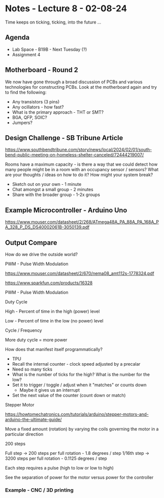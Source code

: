 # Notes - Lecture 8 - 02-08-24

Time keeps on ticking, ticking, into the future ...

## Agenda

* Lab Space - B19B - Next Tuesday (?)
* Assignment 4

## Motherboard - Round 2

We now have gone through a broad discussion of PCBs and various technologies for constructing PCBs.  Look at the motherboard again and try to find the following:

* Any transistors (3 pins)
* Any ocillators - how fast?
* What is the primary approach - THT or SMT?
* BGA, QFP, SOIC?
* Jumpers?

## Design Challenge - SB Tribune Article

https://www.southbendtribune.com/story/news/local/2024/02/01/south-bend-public-meeting-on-homeless-shelter-canceled/72444219007/

Rooms have a maximum capacity - is there a way that we could detect how many people might be in a room with an occupancy sensor / sensors?  What are your thoughts / ideas on how to do it? How might your system break?

* Sketch out on your own - 1 minute
* Chat amongst a small group - 2 minutes
* Share with the broader group - 1-2x groups

## Example Microcontroller - Arduino Uno

https://www.mouser.com/datasheet/2/268/ATmega48A_PA_88A_PA_168A_PA_328_P_DS_DS40002061B-3050139.pdf

## Output Compare 

How do we drive the outside world?

PWM - Pulse Width Modulation

https://www.mouser.com/datasheet/2/670/nema08_amt112s-1778324.pdf

https://www.sparkfun.com/products/16328

PWM - Pulse Width Modulation

Duty Cycle

High - Percent of time in the high (power) level

Low - Percent of time in the low (no power) level

Cycle / Frequency

More duty cycle = more power

How does that manifest itself programmatically?

* TPU
* Recall the internal counter - clock speed adjusted by a precalar
* Need so many ticks
* What is the number of ticks for the high? What is the number for the low?
* Set it to trigger / toggle / adjust when it "matches" or counts down 
   * Maybe it gives us an interrupt
* Set the next value of the counter (count down or match)

Stepper Motor

https://howtomechatronics.com/tutorials/arduino/stepper-motors-and-arduino-the-ultimate-guide/

Move a fixed amount (rotation) by varying the coils governing the motor in a particular direction

200 steps

Full step -> 200 steps per full rotation - 1.8 degrees / step
1/16th step -> 3200 steps per full rotation - 0.1125 degrees / step

Each step requires a pulse (high to low or low to high)

See the separation of power for the motor versus power for the controller

### Example - CNC / 3D printing 






